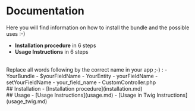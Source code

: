 # Documentation
Here you will find information on how to install the bundle and the possible uses :-)
- **Installation procedure** in 6 steps
- **Usage Instructions** in 6 steps
<br>
Replace all words following by the correct name in your app ;-) :
- YourBundle
- $yourFieldName
- YourEntity
- yourFieldName
- setYourFieldName
- your_field_name
- CustomController.php
<br>
## Installation
- [Installation procedure](installation.md)
<br>
## Usage
- [Usage Instructions](usage.md)
- [Usage in Twig Instructions](usage_twig.md)
